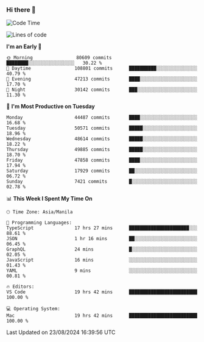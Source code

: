 ### Hi there 👋

<!--START_SECTION:waka-->
![Code Time](http://img.shields.io/badge/Code%20Time-5%2C469%20hrs%2039%20mins-blue)

![Lines of code](https://img.shields.io/badge/From%20Hello%20World%20I%27ve%20Written-118.3%20million%20lines%20of%20code-blue)

**I'm an Early 🐤** 

```text
🌞 Morning                80609 commits       ████████░░░░░░░░░░░░░░░░░   30.22 % 
🌆 Daytime                108801 commits      ██████████░░░░░░░░░░░░░░░   40.79 % 
🌃 Evening                47213 commits       ████░░░░░░░░░░░░░░░░░░░░░   17.70 % 
🌙 Night                  30142 commits       ███░░░░░░░░░░░░░░░░░░░░░░   11.30 % 
```
📅 **I'm Most Productive on Tuesday** 

```text
Monday                   44487 commits       ████░░░░░░░░░░░░░░░░░░░░░   16.68 % 
Tuesday                  50571 commits       █████░░░░░░░░░░░░░░░░░░░░   18.96 % 
Wednesday                48614 commits       █████░░░░░░░░░░░░░░░░░░░░   18.22 % 
Thursday                 49885 commits       █████░░░░░░░░░░░░░░░░░░░░   18.70 % 
Friday                   47858 commits       ████░░░░░░░░░░░░░░░░░░░░░   17.94 % 
Saturday                 17929 commits       ██░░░░░░░░░░░░░░░░░░░░░░░   06.72 % 
Sunday                   7421 commits        █░░░░░░░░░░░░░░░░░░░░░░░░   02.78 % 
```


📊 **This Week I Spent My Time On** 

```text
🕑︎ Time Zone: Asia/Manila

💬 Programming Languages: 
TypeScript               17 hrs 27 mins      ██████████████████████░░░   88.61 % 
JSON                     1 hr 16 mins        ██░░░░░░░░░░░░░░░░░░░░░░░   06.45 % 
GraphQL                  24 mins             █░░░░░░░░░░░░░░░░░░░░░░░░   02.05 % 
JavaScript               16 mins             ░░░░░░░░░░░░░░░░░░░░░░░░░   01.43 % 
YAML                     9 mins              ░░░░░░░░░░░░░░░░░░░░░░░░░   00.81 % 

🔥 Editors: 
VS Code                  19 hrs 42 mins      █████████████████████████   100.00 % 

💻 Operating System: 
Mac                      19 hrs 42 mins      █████████████████████████   100.00 % 
```


 Last Updated on 23/08/2024 16:39:56 UTC
<!--END_SECTION:waka-->


<!--
**rad182/rad182** is a ✨ _special_ ✨ repository because its `README.md` (this file) appears on your GitHub profile.

Here are some ideas to get you started:

- 🔭 I’m currently working on ...
- 🌱 I’m currently learning ...
- 👯 I’m looking to collaborate on ...
- 🤔 I’m looking for help with ...
- 💬 Ask me about ...
- 📫 How to reach me: ...
- 😄 Pronouns: ...
- ⚡ Fun fact: ...
-->
